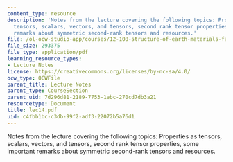 ```yaml
---
content_type: resource
description: 'Notes from the lecture covering the following topics: Properties as
  tensors, scalars, vectors, and tensors, second rank tensor properties, some important
  remarks about symmetric second-rank tensors and resources.'
file: /ol-ocw-studio-app/courses/12-108-structure-of-earth-materials-fall-2004/c4fbb1bcc3db99f2adf322072b5a76d1_lec14.pdf
file_size: 293375
file_type: application/pdf
learning_resource_types:
- Lecture Notes
license: https://creativecommons.org/licenses/by-nc-sa/4.0/
ocw_type: OCWFile
parent_title: Lecture Notes
parent_type: CourseSection
parent_uid: 7d296d81-2189-7753-1ebc-270cd7db3a21
resourcetype: Document
title: lec14.pdf
uid: c4fbb1bc-c3db-99f2-adf3-22072b5a76d1
---
```

Notes from the lecture covering the following topics: Properties as tensors, scalars, vectors, and tensors, second rank tensor properties, some important remarks about symmetric second-rank tensors and resources.